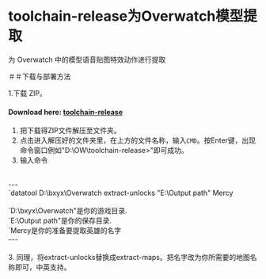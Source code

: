 # toolchain-release为Overwatch模型提取

为 Overwatch 中的模型语音贴图特效动作进行提取

＃＃下载与部署方法

1.下载 ZIP。
#### Download here: [toolchain-release](https://github.com/michaeldegroot/cats-blender-plugin/archive/master.zip)
1. 把下载得ZIP文件解压至文件夹。
1. 点击进入解压好的文件夹里，在上方的文件名称，输入`CMD`。按Enter键，出现命令窗口例如"D:\OW\toolchain-release>"即可成功。
2. 输入命令
</br>
---</br>
`datatool D:\bxyx\Overwatch extract-unlocks "E:\Output path" Mercy
</br>
</br>
`D:\bxyx\Overwatch"是你的游戏目录.
</br>
`E:\Output path"是你的保存目录.
</br>
`Mercy是你的准备要提取英雄的名字
</br>---
</br></br> 
3. 同理，将extract-unlocks替换成extract-maps。把名字改为你所需要的地图名称即可，中英支持。 
         
